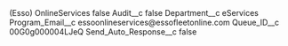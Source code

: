 <?xml version="1.0" encoding="UTF-8"?>
<CustomMetadata xmlns="http://soap.sforce.com/2006/04/metadata" xmlns:xsi="http://www.w3.org/2001/XMLSchema-instance" xmlns:xsd="http://www.w3.org/2001/XMLSchema">
    <label>(Esso) OnlineServices</label>
    <protected>false</protected>
    <values>
        <field>Audit__c</field>
        <value xsi:type="xsd:boolean">false</value>
    </values>
    <values>
        <field>Department__c</field>
        <value xsi:type="xsd:string">eServices</value>
    </values>
    <values>
        <field>Program_Email__c</field>
        <value xsi:type="xsd:string">essoonlineservices@essofleetonline.com</value>
    </values>
    <values>
        <field>Queue_ID__c</field>
        <value xsi:type="xsd:string">00G0g000004LJeQ</value>
    </values>
    <values>
        <field>Send_Auto_Response__c</field>
        <value xsi:type="xsd:boolean">false</value>
    </values>
</CustomMetadata>
